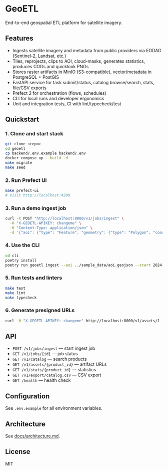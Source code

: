 # GeoETL

End-to-end geospatial ETL platform for satellite imagery.

## Features

- Ingests satellite imagery and metadata from public providers via EODAG (Sentinel-2, Landsat, etc.)
- Tiles, reprojects, clips to AOI, cloud-masks, generates statistics, produces COGs and quicklook PNGs
- Stores raster artifacts in MinIO (S3-compatible), vector/metadata in PostgreSQL + PostGIS
- FastAPI service for task submit/status, catalog browse/search, stats, file/CSV exports
- Prefect 2 for orchestration (flows, schedules)
- CLI for local runs and developer ergonomics
- Unit and integration tests, CI with lint/typecheck/test

## Quickstart

### 1. Clone and start stack

```sh
git clone <repo>
cd geoetl
cp backend/.env.example backend/.env
docker compose up --build -d
make migrate
make seed
```

### 2. Run Prefect UI

```sh
make prefect-ui
# Visit http://localhost:4200
```

### 3. Run a demo ingest job

```sh
curl -X POST "http://localhost:8000/v1/jobs/ingest" \
  -H "X-GEOETL-APIKEY: changeme" \
  -H "Content-Type: application/json" \
  -d '{"aoi": {"type": "Feature", "geometry": {"type": "Polygon", "coordinates": [[[12,48],[12.1,48],[12.1,48.1],[12,48.1],[12,48]]]}}, "start": "2024-01-01", "end": "2024-01-31", "collection": "sentinel-2"}'
```

### 4. Use the CLI

```sh
cd cli
poetry install
poetry run geoetl ingest --aoi ../sample_data/aoi.geojson --start 2024-01-01 --end 2024-01-31 --collection sentinel-2 --use-mock
```

### 5. Run tests and linters

```sh
make test
make lint
make typecheck
```

### 6. Generate presigned URLs

```sh
curl -H "X-GEOETL-APIKEY: changeme" http://localhost:8000/v1/assets/1
```

## API

- `POST /v1/jobs/ingest` — start ingest job
- `GET /v1/jobs/{id}` — job status
- `GET /v1/catalog` — search products
- `GET /v1/assets/{product_id}` — artifact URLs
- `GET /v1/stats/{product_id}` — statistics
- `GET /v1/export/catalog.csv` — CSV export
- `GET /health` — health check

## Configuration

See `.env.example` for all environment variables.

## Architecture

See [docs/architecture.md](docs/architecture.md).

## License

MIT
